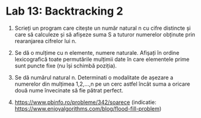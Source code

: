 # Lab 13: Backtracking 2
1. Scrieți un program care citește un număr natural n cu cifre distincte și care să calculeze și să afișeze suma S a tuturor numerelor obținute prin rearanjarea cifrelor lui n.

2. Se dă o mulțime cu n elemente, numere naturale. Afișați în ordine lexicografică toate permutările mulțimii date în care elementele prime sunt puncte fixe (nu își schimbă poziția).

3. Se dă numărul natural n. Determinati o modalitate de așezare a numerelor din mulțimea 1,2,…,n pe un cerc astfel încât suma a oricare două nume învecinate să fie pătrat perfect.

4. https://www.pbinfo.ro/probleme/342/soarece (indicatie: https://www.enjoyalgorithms.com/blog/flood-fill-problem)